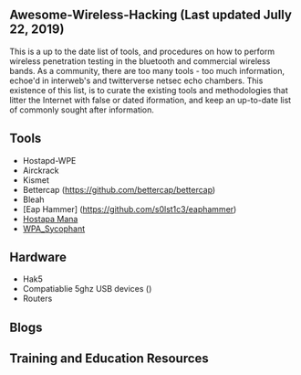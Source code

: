 ## Awesome-Wireless-Hacking (Last updated Jully 22, 2019)

This is a up to the date list of tools, and procedures on how to perform wireless penetration testing in the bluetooth and commercial wireless bands. As a community, there are too many tools - too much information, echoe'd in interweb's and twitterverse netsec echo chambers. This existence of this list, is to curate the existing tools and methodologies that litter the Internet with false or dated iformation, and keep an up-to-date list of commonly sought after information.


## Tools

- Hostapd-WPE
- Airckrack
- Kismet
- Bettercap (https://github.com/bettercap/bettercap)
- Bleah
- [Eap Hammer] (https://github.com/s0lst1c3/eaphammer)
- [Hostapa Mana](https://github.com/sensepost/hostapd-mana)
- [WPA_Sycophant](https://github.com/sensepost/wpa_sycophant)


## Hardware

- Hak5
- Compatiablie 5ghz USB devices ()
- Routers


## Blogs



## Training and Education Resources

